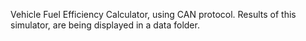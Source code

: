 Vehicle Fuel Efficiency Calculator, using CAN protocol.
Results of this simulator, are being displayed in a data folder.
